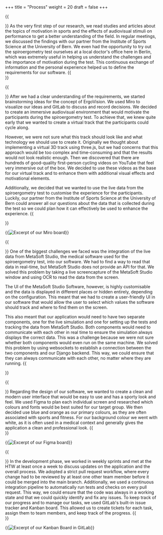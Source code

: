 +++
title = "Process"
weight = 20
draft = false
+++

{{<section title="Research">}}
As the very first step of our research, we read studies and articles about the topics of motivation in sports and the effects of audiovisual stimuli on performance to get a better understanding of the field. In regular meetings, we discussed the findings with our partner from the Institute of Sports Science at the University of Bern. We even had the opportunity to try out the spiroergometry test ourselves at a local doctor's office here in Berlin, which was extremely useful in helping us understand the challenges and the importance of motivation during the test. This continuous exchange of information and the personal experience helped us to define the requirements for our software.
{{</section>}}

{{<section title="Conception">}}
After we had a clear understanding of the requirements, we started brainstorming ideas for the concept of ErgoVision. We used Miro to visualize our ideas and GitLab to discuss and record decisions. We decided to create an immersive audiovisual environment that would motivate the participants during the spiroergometry test. To achieve that, we knew quite early that we wanted to create a virtual track that the participants could cycle along. 

However, we were not sure what this track should look like and what technology we should use to create it. Originally we thought about implementing a virtual 3D track using three.js, but we had concerns that this approach would be too complex and time-consuming and that the results would not look realistic enough. Then we discovered that there are hundreds of good-quality first-person cycling videos on YouTube that feel very immersive out of the box. We decided to use these videos as the base for our virtual track and to enhance them with additional visual effects and motivational elements. 

Additionally, we decided that we wanted to use the live data from the spiroergometry test to customise the experience for the participants. Luckily, our partner from the Institute of Sports Science at the University of Bern could answer all our questions about the data that is collected during the test so we could plan how it can effectively be used to enhance the experience.
{{</section>}}

{{<image src="miro_screenshot.jpg" caption="Excerpt of our Miro board" alt="Excerpt of our Miro board">}}

{{<section title="Challenges">}}
One of the biggest challenges we faced was the integration of the live data from MetaSoft Studio, the medical software used for the spiroergometry test, into our software. We had to find a way to read that data in real-time, but MetaSoft Studio does not provide an API for that. We solved this problem by taking a live screencapture of the MetaSoft Studio window and using OCR to read the data from the screen. 

The UI of the MetaSoft Studio Software, however, is highly customisable and the data is displayed in different places or hidden entirely, depending on the configuration. This meant that we had to create a user-friendly UI in our software that would allow the user to select which values the software should track and where to find them on the screen. 

This also meant that our application would need to have two separate components, one for the live simulation and one for setting up the tests and tracking the data from MetaSoft Studio. Both components would need to communicate with each other in real time to ensure the simulation always displays the correct data. This was a challenge because we were not sure whether both components would even run on the same machine. We solved this problem by using websockets to establish a connection between the two components and our Django backend. This way, we could ensure that they can always communicate with each other, no matter where they are running.
{{</section>}}

{{<section title="Design">}}
Regarding the design of our software, we wanted to create a clean and modern user interface that would be easy to use and has a sporty look and feel. We used Figma to plan each individual screen and researched which colours and fonts would be best suited for our target group. We then decided use blue and orange as our primary colours, as they are often associated with sports and fitness. For our background colour we went with white, as it is often used in a medical context and generally gives the application a clean and professional look.
{{</section>}}

{{<image src="figma_screenshot.jpg" caption="Excerpt of our Figma board" alt="Excerpt of our Figma board">}}

{{<section title="Implementation">}}
In the development phase, we worked in weekly sprints and met at the HTW at least once a week to discuss updates on the application and the overall process. We adopted a strict pull request workflow, where every change had to be reviewed by at least one other team member before it could be merged into the main branch. Additionally, we used a continuous integration pipeline to automatically run tests and checks on every pull request. This way, we could ensure that the code was always in a working state and that we could quickly identify and fix any issues. To keep track of our progress and to manage our tasks, we used GitLab's built-in issue tracker and Kanban board. This allowed us to create tickets for each task, assign them to team members, and keep track of the progress.
{{</section>}}

{{<image src="kanban_board.jpg" caption="Excerpt of our Kanban Board in GitLab" alt="Excerpt of our Kanban Board in GitLab">}}